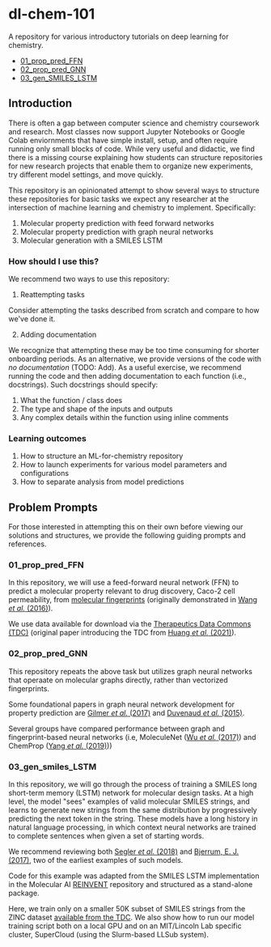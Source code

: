 # dl-chem-101

A repository for various introductory tutorials on deep learning for chemistry.

* [01_prop_pred_FFN](./01_prop_pred_FFN/)
* [02_prop_pred_GNN](./02_prop_pred_GNN/)
* [03_gen_SMILES_LSTM](./03_gen_SMILES_LSTM/)

## Introduction

There is often a gap between computer science and chemistry coursework and
research. Most classes now support Jupyter Notebooks or Google Colab
enviornments that have simple install, setup, and often require running only small blocks of code.
While very useful and didactic, we find there is a missing
course explaining how students can structure repositories for new research projects 
that enable them to organize new experiments, try different model settings, and
move quickly.

This repository is an opinionated attempt to show several ways to structure
these repositories for basic tasks we expect any researcher at the intersection of
machine learning and chemistry to implement. Specifically:

1. Molecular property prediction with feed forward networks   
2. Molecular property prediction with graph neural networks  
3. Molecular generation with a SMILES LSTM  

### How should I use this? 

We recommend two ways to use this repository:
1. Reattempting tasks 

Consider attempting the tasks described from scratch and compare to how we've done it.

2. Adding documentation

We recognize that attempting these may be too time consuming for shorter
onboarding periods. As an alternative, we provide versions of the code with _no
documentation_ (TODO: Add). As a useful exercise, we recommend running the code and then
adding documentation to each function (i.e., docstrings). Such docstrings should specify: 
1. What the function / class does  
2. The type and shape of the inputs and outputs  
3. Any complex details within the function using inline comments  

### Learning outcomes

1. How to structure an ML-for-chemistry repository
2. How to launch experiments for various model parameters and configurations
3. How to separate analysis from model predictions

## Problem Prompts

For those interested in attempting this on their own before viewing our
solutions and structures, we provide the following guiding prompts and
references.

### 01_prop_pred_FFN
In this repository, we will use a feed-forward neural network (FFN) to predict a molecular property relevant to drug discovery, Caco-2 cell permeability, from [molecular fingerprints](https://doi.org/10.1021/ci100050t) (originally demonstrated in [Wang *et al.* (2016)](https://doi.org/10.1021/acs.jcim.5b00642)). 

We use data available for download via the [Therapeutics Data Commons (TDC)](https://tdcommons.ai/single_pred_tasks/adme/#caco-2-cell-effective-permeability-wang-et-al) (original paper introducing the TDC from [Huang *et al.* (2021)](https://arxiv.org/abs/2102.09548)).


### 02_prop_pred_GNN

This repository repeats the above task but utilizes graph neural networks that operaate on molecular graphs directly, rather than vectorized fingerprints.

Some foundational papers in graph neural network development for property prediction are [Gilmer *et al.* (2017)](https://proceedings.mlr.press/v70/gilmer17a.html) and [Duvenaud *et al.* (2015)](https://proceedings.neurips.cc/paper/2015/hash/f9be311e65d81a9ad8150a60844bb94c-Abstract.html). 

Several groups have compared performance between graph and fingerprint-based neural networks (i.e, MoleculeNet ([Wu *et al.* (2017)](https://pubs.rsc.org/en/content/articlehtml/2018/sc/c7sc02664a#cit63)) and ChemProp ([Yang *et al.* (2019)](https://doi.org/10.1021/acs.jcim.9b00237)))

### 03_gen_smiles_LSTM
In this repository, we will go through the process of training a SMILES long short-term memory (LSTM) network for molecular design tasks. At a high level, the model "sees" examples of valid molecular SMILES strings, and learns to generate new strings from the same distribution by progressively predicting the next token in the string. These models have a long history in natural language processing, in which context neural networks are trained to complete sentences when given a set of starting words.

We recommend reviewing both [Segler *et al.* (2018)](https://doi.org/10.1021/acscentsci.7b00512) and [Bjerrum, E. J. (2017)](https://arxiv.org/abs/1703.07076), two of the earliest examples of such models.

Code for this example was adapted from the SMILES LSTM implementation in the Molecular AI [REINVENT](https://github.com/MolecularAI/Reinvent) repository and structured as a stand-alone package.

Here, we train only on a smaller 50K subset of SMILES strings from the ZINC dataset [available from the TDC](https://tdcommons.ai/generation_tasks/molgen/). We also show how to run our model training script both on a local GPU and on an MIT/Lincoln Lab specific cluster, SuperCloud (using the Slurm-based LLSub system).
